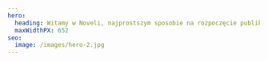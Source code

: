 ```yaml
---
hero:
  heading: Witamy w Noveli, najprostszym sposobie na rozpoczęcie publikowania z Hugo.
  maxWidthPX: 652
seo:
  image: /images/hero-2.jpg
---
```

